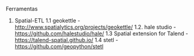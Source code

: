 Ferramentas
1. Spatial-ETL
1.1 geokettle - http://www.spatialytics.org/projects/geokettle/
1.2. hale studio - https://github.com/halestudio/hale/
1.3 Spatial extension for Talend - https://talend-spatial.github.io/
1.4 stetl - https://github.com/geopython/stetl
